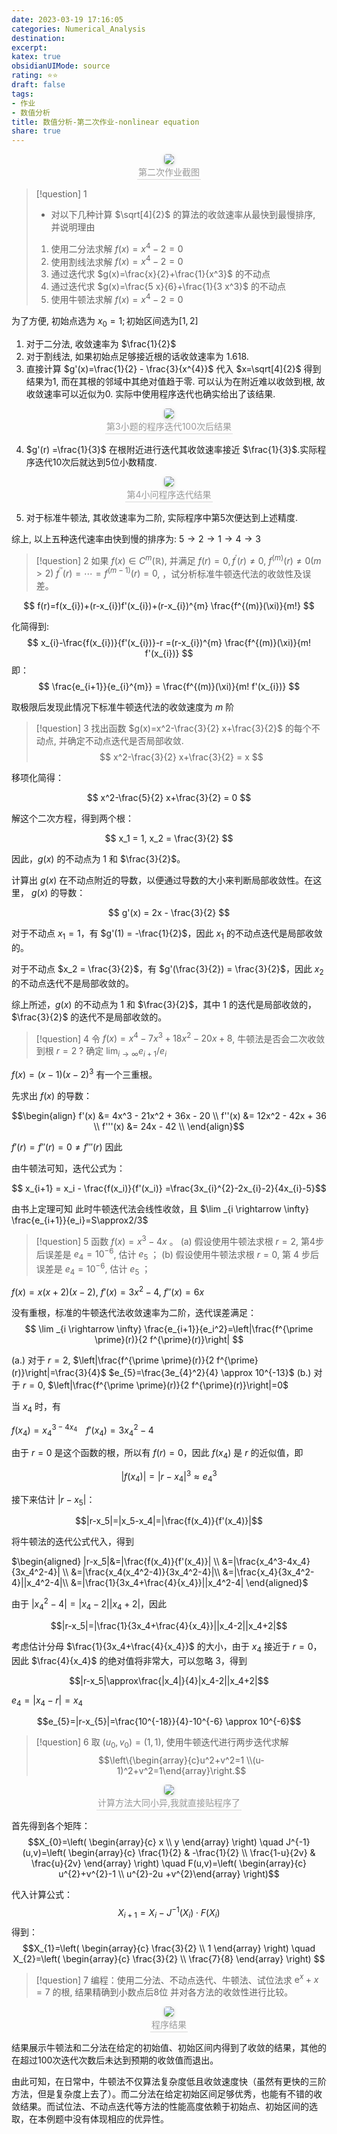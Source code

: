 ```yaml
---
date: 2023-03-19 17:16:05
categories: Numerical_Analysis
destination: 
excerpt: 
katex: true
obsidianUIMode: source
rating: ⭐⭐
draft: false
tags:  
- 作业
- 数值分析
title: 数值分析-第二次作业-nonlinear equation
share: true
---
```


<center>
    <img style="border-radius: 0.3125em;
    box-shadow: 0 2px 4px 0 rgba(34,36,38,.12),0 2px 10px 0 rgba(34,36,38,.08);"
    src="https://search.pstatic.net/common?src=https://i.imgur.com/d6CBfQm.png">
    <br>
    <div style="color:orange; border-bottom: 1px solid #d9d9d9;
    display: inline-block;
    color: #999;
    padding: 2px;">第二次作业截图
    </div>
</center>


> [!question] 1
> - 对以下几种计算 $\sqrt[4]{2}$ 的算法的收敛速率从最快到最慢排序, 并说明理由
> 1. 使用二分法求解 $f(x)=x^4-2=0$
> 2. 使用割线法求解 $f(x)=x^4-2=0$
> 3. 通过迭代求 $g(x)=\frac{x}{2}+\frac{1}{x^3}$ 的不动点
> 4. 通过迭代求 $g(x)=\frac{5 x}{6}+\frac{1}{3 x^3}$ 的不动点
> 5. 使用牛顿法求解 $f(x)=x^4-2=0$

为了方便, 初始点选为 $x_{0}=1;\text{初始区间选为}[1,2]$

1. 对于二分法, 收敛速率为 $\frac{1}{2}$
2. 对于割线法, 如果初始点足够接近根的话收敛速率为 $1.618$. 
3. 直接计算 $g'(x)=\frac{1}{2} - \frac{3}{x^{4}}$ 代入 $x=\sqrt[4]{2}$ 得到结果为1, 而在其根的邻域中其绝对值趋于零. 可以认为在附近难以收敛到根, 故收敛速率可以近似为0. 实际中使用程序迭代也确实给出了该结果.

<center>
    <img style="border-radius: 0.3125em;
    box-shadow: 0 2px 4px 0 rgba(34,36,38,.12),0 2px 10px 0 rgba(34,36,38,.08);"
    src="https://search.pstatic.net/common?src=https://i.imgur.com/jM6zN1l.png">
    <br>
    <div style="color:orange; border-bottom: 1px solid #d9d9d9;
    display: inline-block;
    color: #999;
    padding: 2px;">第3小题的程序迭代100次后结果
    </div>
</center>

4. $g'(r) =\frac{1}{3}$ 在根附近进行迭代其收敛速率接近 $\frac{1}{3}$.实际程序迭代10次后就达到5位小数精度.

<center>
    <img style="border-radius: 0.3125em;
    box-shadow: 0 2px 4px 0 rgba(34,36,38,.12),0 2px 10px 0 rgba(34,36,38,.08);"
    src="https://search.pstatic.net/common?src=https://i.imgur.com/JaZ193q.png">
    <br>
    <div style="color:orange; border-bottom: 1px solid #d9d9d9;
    display: inline-block;
    color: #999;
    padding: 2px;">第4小问程序迭代结果
    </div>
</center>

5. 对于标准牛顿法, 其收敛速率为二阶, 实际程序中第5次便达到上述精度.

综上, 以上五种迭代速率由快到慢的排序为: $5 \rightarrow 2 \rightarrow 1 \rightarrow 4 \rightarrow 3$



> [!question] 2
> 如果 $f(x) \in C^m(\mathbb{R})$, 并满足 $f(r)=0, f^{\prime}(r) \neq 0,$ $f^{(m)}(r) \neq 0(m>2)$ $f^{\prime \prime}(r)=\cdots=f^{(m-1)}(r)=0$,  ，试分析标准牛顿迭代法的收敛性及误差。

$$
f(r)=f(x_{i})+(r-x_{i})f'(x_{i})+(r-x_{i})^{m} \frac{f^{(m)}(\xi)}{m!}
$$

化简得到:
$$
x_{i}-\frac{f(x_{i})}{f'(x_{i})}-r =(r-x_{i})^{m} \frac{f^{(m)}(\xi)}{m! f'(x_{i})}
$$
即：
$$
 \frac{e_{i+1}}{e_{i}^{m}} = \frac{f^{(m)}(\xi)}{m! f'(x_{i})} 
$$

取极限后发现此情况下标准牛顿迭代法的收敛速度为 $m$ 阶

> [!question] 3
> 找出函数 $g(x)=x^2-\frac{3}{2} x+\frac{3}{2}$ 的每个不动点, 并确定不动点迭代是否局部收敛.
$$ x^2-\frac{3}{2} x+\frac{3}{2} = x $$

移项化简得：

$$ x^2-\frac{5}{2} x+\frac{3}{2} = 0 $$

解这个二次方程，得到两个根：

$$ x_1 = 1, x_2 = \frac{3}{2} $$

因此，$g(x)$ 的不动点为 $1$ 和 $\frac{3}{2}$。

计算出 $g(x)$ 在不动点附近的导数，以便通过导数的大小来判断局部收敛性。在这里， $g(x)$ 的导数：

$$ g'(x) = 2x - \frac{3}{2} $$

对于不动点 $x_1 = 1$，有 $g'(1) = -\frac{1}{2}$，因此 $x_1$ 的不动点迭代是局部收敛的。

对于不动点 $x_2 = \frac{3}{2}$，有 $g'(\frac{3}{2}) = \frac{3}{2}$，因此 $x_2$ 的不动点迭代不是局部收敛的。

综上所述，$g(x)$ 的不动点为 $1$ 和 $\frac{3}{2}$，其中 $1$ 的迭代是局部收敛的，$\frac{3}{2}$ 的迭代不是局部收敛的。


> [!question] 4
> 令 $f(x)=x^4-7 x^3+18 x^2-20 x+8$, 牛顿法是否会二次收敛到根 $r=2$ ? 确定 $\lim _{i \rightarrow \infty} e_{i+1} / e_i$

$f(x)=(x-1)(x-2)^3$ 有一个三重根。

先求出 $f(x)$ 的导数：

$$\begin{align}  
f'(x) &= 4x^3 - 21x^2 + 36x - 20 \\
f''(x) &= 12x^2 - 42x + 36 \\
f'''(x) &= 24x - 42 \\
\end{align}$$

$f'(r)=f''(r)=0 \neq f'''(r)$ 因此

由牛顿法可知，迭代公式为：

$$ x_{i+1} = x_i - \frac{f(x_i)}{f'(x_i)} =\frac{3x_{i}^{2}-2x_{i}-2}{4x_{i}-5}$$

由书上定理可知 此时牛顿迭代法会线性收敛，且 $\lim _{i \rightarrow \infty} \frac{e_{i+1}}{e_i}=S\approx2/3$



> [!question] 5
> 函数 $f(x)=x^3-4 x$ 。
> (a) 假设使用牛顿法求根 $r=2$, 第4步后误差是 $e_4=10^{-6}$, 估计 $e_5$ ；
> (b) 假设使用牛顿法求根 $r=0$, 第 4 步后误差是 $e_4=10^{-6}$, 估计 $e_5$ ；

$f(x)=x(x+2)(x-2)$, $f'(x)=3x^2-4$, $f''(x)=6x$

没有重根，标准的牛顿迭代法收敛速率为二阶，迭代误差满足：
$$
\lim _{i \rightarrow \infty} \frac{e_{i+1}}{e_i^2}=\left|\frac{f^{\prime \prime}(r)}{2 f^{\prime}(r)}\right|
$$

(a.) 对于 $r=2$, $\left|\frac{f^{\prime \prime}(r)}{2 f^{\prime}(r)}\right|=\frac{3}{4}$ $e_{5}=\frac{3e_{4}^2}{4} \approx 10^{-13}$ 
(b.) 对于 $r=0$, $\left|\frac{f^{\prime \prime}(r)}{2 f^{\prime}(r)}\right|=0$

当 $x_4$ 时，有

$f(x_4)=x_4^{3-4x_{4}\quad}f'(x_4)=3x_4^2-4$


由于 $r=0$ 是这个函数的根，所以有 $f(r)=0$，因此 $f(x_4)$ 是 $r$ 的近似值，即

$$|f(x_4)|=|r-x_4|^3\approx e_4^3$$

接下来估计 $|r-x_5|$：

$$|r-x_5|=|x_5-x_4|=|\frac{f(x_4)}{f'(x_4)}|$$

将牛顿法的迭代公式代入，得到

$\begin{aligned} |r-x_5|&=|\frac{f(x_4)}{f'(x_4)}| \\ &=|\frac{x_4^3-4x_4}{3x_4^2-4}| \\ &=|\frac{x_4(x_4^2-4)}{3x_4^2-4}|\\ &=|\frac{x_4}{3x_4^2-4}||x_4^2-4|\\ &=|\frac{1}{3x_4+\frac{4}{x_4}}||x_4^2-4| \end{aligned}$

由于 $|x_4^2-4|=|x_4-2||x_4+2|$，因此

$$|r-x_5|=|\frac{1}{3x_4+\frac{4}{x_4}}||x_4-2||x_4+2|$$

考虑估计分母 $\frac{1}{3x_4+\frac{4}{x_4}}$ 的大小，由于 $x_4$ 接近于 $r=0$，因此 $\frac{4}{x_4}$ 的绝对值将非常大，可以忽略 3，得到

$$|r-x_5|\approx\frac{|x_4|}{4}|x_4-2||x_4+2|$$

$e_{4}=|x_{4}-r|=x_{4}$

$$e_{5}=|r-x_{5}|=\frac{10^{-18}}{4}-10^{-6} \approx 10^{-6}$$


> [!question] 6
> 取 $\left(u_0, v_0\right)=(1,1)$, 使用牛顿迭代进行两步迭代求解
$$\left\{\begin{array}{c}u^2+v^2=1 \\(u-1)^2+v^2=1\end{array}\right.$$

<center>
    <img style="border-radius: 0.3125em;
    box-shadow: 0 2px 4px 0 rgba(34,36,38,.12),0 2px 10px 0 rgba(34,36,38,.08);"
    src="https://search.pstatic.net/common?src=https://i.imgur.com/UhAUdAp.png">
    <br>
    <div style="color:orange; border-bottom: 1px solid #d9d9d9;
    display: inline-block;
    color: #999;
    padding: 2px;">计算方法大同小异,我就直接贴程序了
    </div>
</center>

首先得到各个矩阵：
$$X_{0}=\left( \begin{array}{c} x \\ y \end{array} \right) \quad J^{-1}(u,v)=\left( \begin{array}{c} \frac{1}{2} & -\frac{1}{2} \\ \frac{1-u}{2v} & \frac{u}{2v} \end{array} \right) \quad F(u,v)=\left( \begin{array}{c} u^{2}+v^{2}-1 \\ u^{2}-2u +v^{2}\end{array} \right)$$

代入计算公式：
$$X_{i+1}=X_{i}-J^{-1}(X_{i}) \cdot F(X_{i})$$
得到：
$$X_{1}=\left( \begin{array}{c} \frac{3}{2} \\ 1 \end{array} \right) \quad X_{2}=\left( \begin{array}{c} \frac{3}{2} \\ \frac{7}{8} \end{array} \right)
$$


> [!question] 7
> 编程：使用二分法、不动点迭代、牛顿法、试位法求 $\mathrm{e}^x+x=7$ 的根, 结果精确到小数点后8位 并对各方法的收敛性进行比较。

<center>
    <img style="border-radius: 0.3125em;
    box-shadow: 0 2px 4px 0 rgba(34,36,38,.12),0 2px 10px 0 rgba(34,36,38,.08);"
    src="https://search.pstatic.net/common?src=https://i.imgur.com/GwsE4Pe.png">
    <br>
    <div style="color:orange; border-bottom: 1px solid #d9d9d9;
    display: inline-block;
    color: #999;
    padding: 2px;">程序结果
    </div>
</center>

结果展示牛顿法和二分法在给定的初始值、初始区间内得到了收敛的结果，其他的在超过100次迭代次数后未达到预期的收敛值而退出。

由此可知，在日常中，牛顿法不仅算法复杂度低且收敛速度快（虽然有更快的三阶方法，但是复杂度上去了）。而二分法在给定初始区间足够优秀，也能有不错的收敛结果。而试位法、不动点迭代等方法的性能高度依赖于初始点、初始区间的选取，在本例题中没有体现相应的优异性。
